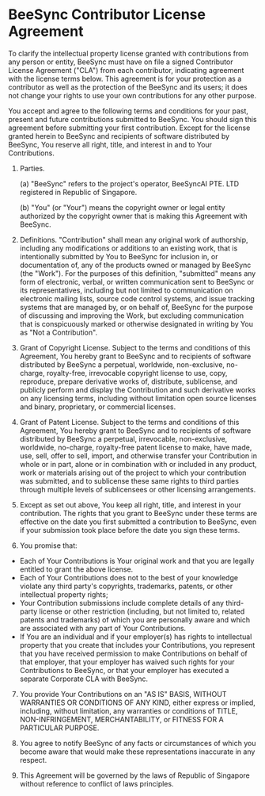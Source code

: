 <!-- To indicate your agreement, simply edit this file and submit a pull request. -->

# BeeSync Contributor License Agreement

To clarify the intellectual property license granted with contributions from any person or entity, BeeSync must have on file a signed Contributor License Agreement ("CLA") from each contributor, indicating agreement with the license terms below. This agreement is for your protection as a contributor as well as the protection of the BeeSync and its users; it does not change your rights to use your own contributions for any other purpose.

You accept and agree to the following terms and conditions for your past, present and future contributions submitted to BeeSync. You should sign this agreement before submitting your first contribution. Except for the license granted herein to BeeSync and recipients of software distributed by BeeSync, You reserve all right, title, and interest in and to Your Contributions.

1. Parties.

   (a) "BeeSync" refers to the project's operator, BeeSyncAI PTE. LTD registered in Republic of Singapore.

   (b) "You" (or "Your") means the copyright owner or legal entity authorized by the copyright owner that is making this Agreement with BeeSync.

2. Definitions. "Contribution" shall mean any original work of authorship, including any modifications or additions to an existing work, that is intentionally submitted by You to BeeSync for inclusion in, or documentation of, any of the products owned or managed by BeeSync (the "Work"). For the purposes of this definition, "submitted" means any form of electronic, verbal, or written communication sent to BeeSync or its representatives, including but not limited to communication on electronic mailing lists, source code control systems, and issue tracking systems that are managed by, or on behalf of, BeeSync for the purpose of discussing and improving the Work, but excluding communication that is conspicuously marked or otherwise designated in writing by You as "Not a Contribution".

3. Grant of Copyright License. Subject to the terms and conditions of this Agreement, You hereby grant to BeeSync and to recipients of software distributed by BeeSync a perpetual, worldwide, non-exclusive, no-charge, royalty-free, irrevocable copyright license to use, copy, reproduce, prepare derivative works of, distribute, sublicense, and publicly perform and display the Contribution and such derivative works on any licensing terms, including without limitation open source licenses and binary, proprietary, or commercial licenses.

4. Grant of Patent License. Subject to the terms and conditions of this Agreement, You hereby grant to BeeSync and to recipients of software distributed by BeeSync a perpetual, irrevocable, non-exclusive, worldwide, no-charge, royalty-free patent license to make, have made, use, sell, offer to sell, import, and otherwise transfer your Contribution in whole or in part, alone or in combination with or included in any product, work or materials arising out of the project to which your contribution was submitted, and to sublicense these same rights to third parties through multiple levels of sublicensees or other licensing arrangements.

5. Except as set out above, You keep all right, title, and interest in your contribution. The rights that you grant to BeeSync under these terms are effective on the date you first submitted a contribution to BeeSync, even if your submission took place before the date you sign these terms.

6. You promise that:

- Each of Your Contributions is Your original work and that you are legally entitled to grant the above license.
- Each of Your Contributions does not to the best of your knowledge violate any third party's copyrights, trademarks, patents, or other intellectual property rights;
- Your Contribution submissions include complete details of any third-party license or other restriction (including, but not limited to, related patents and trademarks) of which you are personally aware and which are associated with any part of Your Contributions.
- If You are an individual and if your employer(s) has rights to intellectual property that you create that includes your Contributions, you represent that you have received permission to make Contributions on behalf of that employer, that your employer has waived such rights for your Contributions to BeeSync, or that your employer has executed a separate Corporate CLA with BeeSync.

7. You provide Your Contributions on an "AS IS" BASIS, WITHOUT WARRANTIES OR CONDITIONS OF ANY KIND, either express or implied, including, without limitation, any warranties or conditions of TITLE, NON-INFRINGEMENT, MERCHANTABILITY, or FITNESS FOR A PARTICULAR PURPOSE.

8. You agree to notify BeeSync of any facts or circumstances of which you become aware that would make these representations inaccurate in any respect.

9. This Agreement will be governed by the laws of Republic of Singapore without reference to conflict of laws principles.
